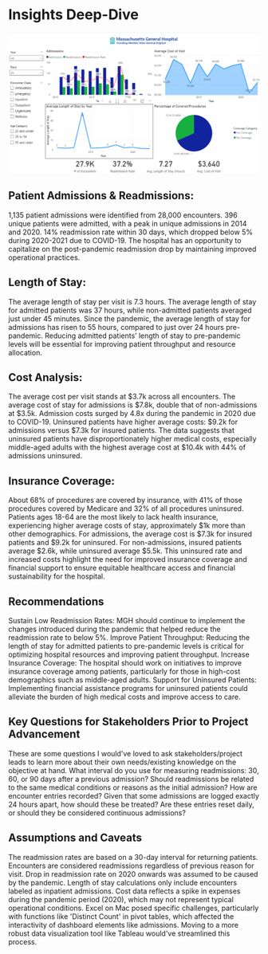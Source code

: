 # Insights Deep-Dive

<img src="projects/Hospital_Readmission_Analysis/Screenshot 2024-11-29 105452.png" alt="Logo">

## Patient Admissions & Readmissions:
1,135 patient admissions were identified from 28,000 encounters.
396 unique patients were admitted, with a peak in unique admissions in 2014 and 2020.
14% readmission rate within 30 days, which dropped below 5% during 2020-2021 due to COVID-19.
The hospital has an opportunity to capitalize on the post-pandemic readmission drop by maintaining improved operational practices.

## Length of Stay:
The average length of stay per visit is 7.3 hours.
The average length of stay for admitted patients was 37 hours, while non-admitted patients averaged just under 45 minutes.
Since the pandemic, the average length of stay for admissions has risen to 55 hours, compared to just over 24 hours pre-pandemic.
Reducing admitted patients’ length of stay to pre-pandemic levels will be essential for improving patient throughput and resource allocation.

## Cost Analysis:
The average cost per visit stands at $3.7k across all encounters.
The average cost of stay for admissions is $7.8k, double that of non-admissions at $3.5k.
Admission costs surged by 4.8x during the pandemic in 2020 due to COVID-19.
Uninsured patients have higher average costs: $9.2k for admissions versus $7.3k for insured patients.
The data suggests that uninsured patients have disproportionately higher medical costs, especially middle-aged adults with the highest average cost at $10.4k with 44% of admissions uninsured.

## Insurance Coverage:
About 68% of procedures are covered by insurance, with 41% of those procedures covered by Medicare and 32% of all procedures uninsured.
Patients ages 18-64 are the most likely to lack health insurance, experiencing higher average costs of stay, approximately $1k more than other demographics.
For admissions, the average cost is $7.3k for insured patients and $9.2k for uninsured.
For non-admissions, insured patients average $2.6k, while uninsured average $5.5k.
This uninsured rate and increased costs highlight the need for improved insurance coverage and financial support to ensure equitable healthcare access and financial sustainability for the hospital.

## Recommendations
Sustain Low Readmission Rates: MGH should continue to implement the changes introduced during the pandemic that helped reduce the readmission rate to below 5%.
Improve Patient Throughput: Reducing the length of stay for admitted patients to pre-pandemic levels is critical for optimizing hospital resources and improving patient throughput.
Increase Insurance Coverage: The hospital should work on initiatives to improve insurance coverage among patients, particularly for those in high-cost demographics such as middle-aged adults.
Support for Uninsured Patients: Implementing financial assistance programs for uninsured patients could alleviate the burden of high medical costs and improve access to care.

## Key Questions for Stakeholders Prior to Project Advancement
These are some questions I would've loved to ask stakeholders/project leads to learn more about their own needs/existing knowledge on the objective at hand.
What interval do you use for measuring readmissions: 30, 60, or 90 days after a previous admission?
Should readmissions be related to the same medical conditions or reasons as the initial admission?
How are encounter entries recorded? Given that some admissions are logged exactly 24 hours apart, how should these be treated? Are these entries reset daily, or should they be considered continuous admissions?

## Assumptions and Caveats
The readmission rates are based on a 30-day interval for returning patients.
Encounters are considered readmissions regardless of previous reason for visit.
Drop in readmission rate on 2020 onwards was assumed to be caused by the pandemic.
Length of stay calculations only include encounters labeled as inpatient admissions.
Cost data reflects a spike in expenses during the pandemic period (2020), which may not represent typical operational conditions.
Excel on Mac posed specific challenges, particularly with functions like 'Distinct Count' in pivot tables, which affected the interactivity of dashboard elements like admissions. Moving to a more robust data visualization tool like Tableau would've streamlined this process.

